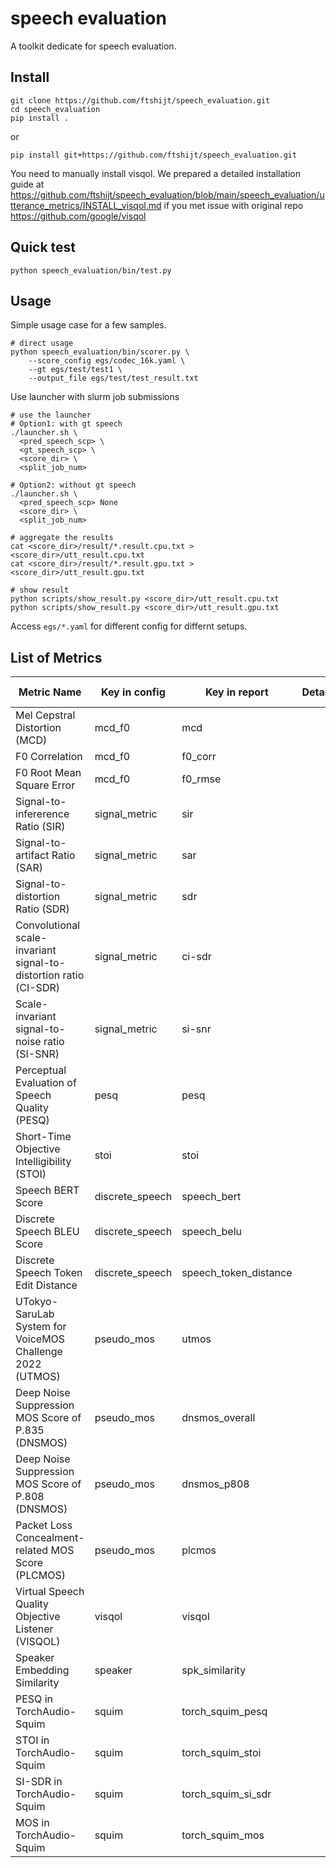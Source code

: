 # speech evaluation
A toolkit dedicate for speech evaluation.


## Install
```
git clone https://github.com/ftshijt/speech_evaluation.git
cd speech_evaluation
pip install .
```
or
```
pip install git+https://github.com/ftshijt/speech_evaluation.git
```

You need to manually install visqol. We prepared a detailed installation guide at https://github.com/ftshijt/speech_evaluation/blob/main/speech_evaluation/utterance_metrics/INSTALL_visqol.md if you met issue with original repo https://github.com/google/visqol


## Quick test
```
python speech_evaluation/bin/test.py
```

## Usage

Simple usage case for a few samples.
```
# direct usage
python speech_evaluation/bin/scorer.py \
    --score_config egs/codec_16k.yaml \
    --gt egs/test/test1 \
    --output_file egs/test/test_result.txt
```

Use launcher with slurm job submissions
```
# use the launcher
# Option1: with gt speech
./launcher.sh \
  <pred_speech_scp> \
  <gt_speech_scp> \
  <score_dir> \
  <split_job_num> 

# Option2: without gt speech
./launcher.sh \
  <pred_speech_scp> None 
  <score_dir> \
  <split_job_num>

# aggregate the results
cat <score_dir>/result/*.result.cpu.txt > <score_dir>/utt_result.cpu.txt
cat <score_dir>/result/*.result.gpu.txt > <score_dir>/utt_result.gpu.txt

# show result
python scripts/show_result.py <score_dir>/utt_result.cpu.txt
python scripts/show_result.py <score_dir>/utt_result.gpu.txt 

```

Access `egs/*.yaml` for different config for differnt setups.

## List of Metrics

| Metric Name      | Key in config | Key in report | Details | Code Source                                                                                                     | References                                                                                       |
|------------------|---------------|---------------|---------|-----------------------------------------------------------------------------------------------------------------|--------------------------------------------------------------------------------------------------|
| Mel Cepstral Distortion (MCD) | mcd_f0 | mcd | | | https://ieeexplore.ieee.org/iel2/3220/9154/00407206.pdf |
| F0 Correlation | mcd_f0 | f0_corr | | | https://ieeexplore.ieee.org/iel7/9040208/9052899/09053512.pdf |
| F0 Root Mean Square Error | mcd_f0 | f0_rmse | | | https://ieeexplore.ieee.org/iel7/9040208/9052899/09053512.pdf |
| Signal-to-infererence Ratio (SIR) | signal_metric | sir | | | - |
| Signal-to-artifact Ratio (SAR) | signal_metric | sar | | | - |
| Signal-to-distortion Ratio (SDR) | signal_metric | sdr | | | - |
| Convolutional scale-invariant signal-to-distortion ratio (CI-SDR) | signal_metric | ci-sdr | | | https://arxiv.org/abs/2011.15003 |
| Scale-invariant signal-to-noise ratio (SI-SNR) | signal_metric | si-snr | | | https://arxiv.org/abs/1711.00541 |
| Perceptual Evaluation of Speech Quality (PESQ) | pesq | pesq | | | https://ieeexplore.ieee.org/document/941023 |
| Short-Time Objective Intelligibility (STOI) | stoi | stoi | | | https://ieeexplore.ieee.org/document/5495701 |
| Speech BERT Score | discrete_speech | speech_bert | | | https://arxiv.org/abs/2401.16812 |
| Discrete Speech BLEU Score | discrete_speech | speech_belu | | | https://arxiv.org/abs/2401.16812 |
| Discrete Speech Token Edit Distance | discrete_speech | speech_token_distance | | | https://arxiv.org/abs/2401.16812 |
| UTokyo-SaruLab System for VoiceMOS Challenge 2022 (UTMOS) | pseudo_mos | utmos | |  | https://arxiv.org/abs/2204.02152 |
| Deep Noise Suppression MOS Score of P.835 (DNSMOS) | pseudo_mos | dnsmos_overall | | | https://arxiv.org/abs/2110.01763 |
| Deep Noise Suppression MOS Score of P.808 (DNSMOS) | pseudo_mos | dnsmos_p808 | | | https://arxiv.org/abs/2005.08138 |
| Packet Loss Concealment-related MOS Score (PLCMOS) | pseudo_mos | plcmos | | | https://arxiv.org/abs/2305.15127|
| Virtual Speech Quality Objective Listener (VISQOL) | visqol | visqol | | | https://arxiv.org/abs/2004.09584 |
| Speaker Embedding Similarity | speaker | spk_similarity | | | https://arxiv.org/abs/2401.17230 |
| PESQ in TorchAudio-Squim | squim | torch_squim_pesq | | | https://arxiv.org/abs/2304.01448 |
| STOI in TorchAudio-Squim | squim | torch_squim_stoi | | | https://arxiv.org/abs/2304.01448 |
| SI-SDR in TorchAudio-Squim | squim | torch_squim_si_sdr | | | https://arxiv.org/abs/2304.01448 |
| MOS in TorchAudio-Squim | squim | torch_squim_mos |  | | https://arxiv.org/abs/2304.01448 |
